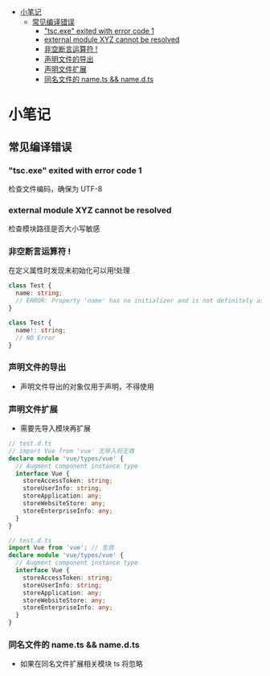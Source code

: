 <!-- TOC -->

- [小笔记](#小笔记)
    - [常见编译错误](#常见编译错误)
        - ["tsc.exe" exited with error code 1](#tscexe-exited-with-error-code-1)
        - [external module XYZ cannot be resolved](#external-module-xyz-cannot-be-resolved)
        - [非空断言运算符 !](#非空断言运算符-)
        - [声明文件的导出](#声明文件的导出)
        - [声明文件扩展](#声明文件扩展)
        - [同名文件的 name.ts && name.d.ts](#同名文件的-namets--namedts)

<!-- /TOC -->

# 小笔记

## 常见编译错误

### "tsc.exe" exited with error code 1

检查文件编码，确保为 UTF-8

### external module XYZ cannot be resolved

检查模块路径是否大小写敏感

### 非空断言运算符 !

在定义属性时发现未初始化可以用!处理

```ts
class Test {
  name: string;
  // ERROR: Property 'name' has no initializer and is not definitely assigned in the constructor.
}

class Test {
  name!: string;
  // NO Error
}
```

### 声明文件的导出

- 声明文件导出的对象仅用于声明，不得使用

### 声明文件扩展

- 需要先导入模块再扩展

```ts
// test.d.ts
// import Vue from 'vue' 无导入将无效
declare module 'vue/types/vue' {
  // Augment component instance type
  interface Vue {
    storeAccessToken: string;
    storeUserInfo: string;
    storeApplication: any;
    storeWebsiteStore: any;
    storeEnterpriseInfo: any;
  }
}
```

```ts
// test.d.ts
import Vue from 'vue'; // 生效
declare module 'vue/types/vue' {
  // Augment component instance type
  interface Vue {
    storeAccessToken: string;
    storeUserInfo: string;
    storeApplication: any;
    storeWebsiteStore: any;
    storeEnterpriseInfo: any;
  }
}
```

### 同名文件的 name.ts && name.d.ts

- 如果在同名文件扩展相关模块 ts 将忽略
